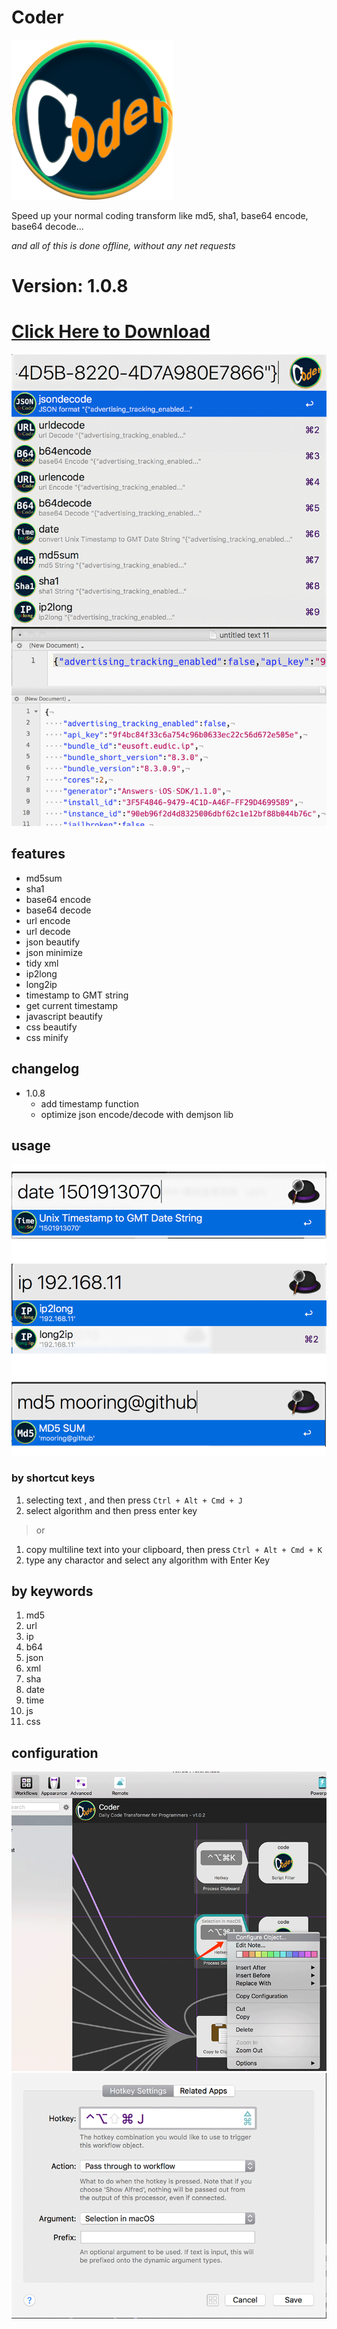 # Coder

![Icon](https://github.com/mooring/Coder-for-Alfred/blob/master/Coder/icons/coder.png?raw=true)

Speed up your normal coding transform like md5, sha1, base64 encode, base64 decode...


*and all of this is done offline, without any net requests*

# Version: **1.0.8**

# [Click Here to Download](https://raw.githubusercontent.com/mooring/Coder-for-Alfred/master/Coder.alfredworkflow)


![Screen Shot](https://github.com/mooring/Coder-for-Alfred/blob/master/screen-shot.png?raw=true)


## features

- md5sum
- sha1
- base64 encode
- base64 decode
- url encode
- url decode
- json beautify
- json minimize
- tidy xml
- ip2long
- long2ip
- timestamp to GMT string
- get current timestamp
- javascript beautify
- css beautify
- css minify

## changelog
- 1.0.8
  - add timestamp function
  - optimize json encode/decode with demjson lib


## usage
![Screen Shot](https://github.com/mooring/Coder-for-Alfred/blob/master/md5.png?raw=true)


### by shortcut keys

1. selecting text , and then press `Ctrl + Alt + Cmd + J`
2. select algorithm and then press enter key

> or 
1. copy multiline text into your clipboard, then press `Ctrl + Alt + Cmd + K`
2. type any charactor and select any algorithm with Enter Key

## by keywords

1. md5
2. url
3. ip
4. b64
5. json
6. xml
7. sha
8. date
9. time
10. js
11. css

## configuration

![Step one](https://github.com/mooring/Coder-for-Alfred/blob/master/shortcut_key.png?raw=true)
![Step two](https://github.com/mooring/Coder-for-Alfred/blob/master/shortcut_save.png?raw=true)
